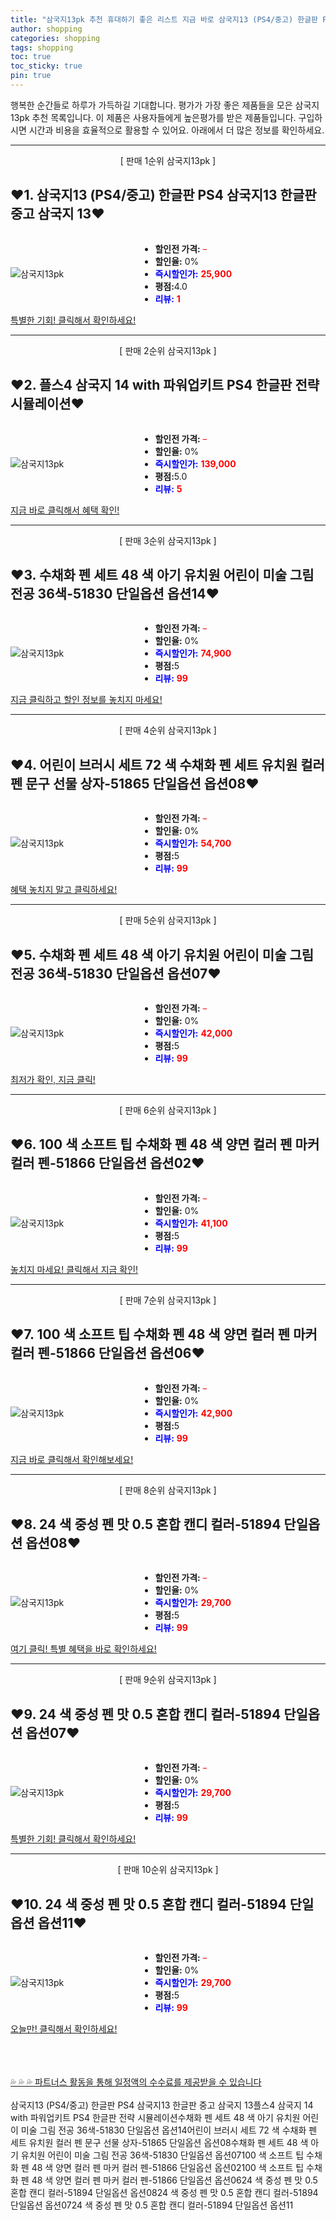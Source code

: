 ```yaml
---
title: "삼국지13pk 추천 휴대하기 좋은 리스트 지금 바로 삼국지13 (PS4/중고) 한글판 PS4 삼국지13"
author: shopping
categories: shopping
tags: shopping
toc: true
toc_sticky: true
pin: true
---
```

행복한 순간들로 하루가 가득하길 기대합니다. 평가가 가장 좋은 제품들을 모은 삼국지13pk 추천 목록입니다. 이 제품은 사용자들에게 높은평가를 받은 제품들입니다. 구입하시면 시간과 비용을 효율적으로 활용할 수 있어요. 아래에서 더 많은 정보를 확인하세요.

---
<p class="toplist" style="margin: 0 auto; display: block; width: fit-content;">[ 판매 1순위 삼국지13pk ]</p>

<h2><strong>❤️1. 삼국지13 (PS4/중고) 한글판 PS4 삼국지13 한글판 중고 삼국지 13❤️</strong></h2>

<div style="display: flex; align-items: center;">
    <div style="flex: 0.4;">
        <img src="https://thumbnail6.coupangcdn.com/thumbnails/remote/230x230ex/image/vendor_inventory/8303/af5a7ea1c7bab7e93725278982c475ae86312d43e1737eda37f782a86da9.jpeg" alt="삼국지13pk" style="max-width: 100%;">
    </div>
    <div style="flex: 0.6; margin-left: 10px;">
        <ul>
            <li><strong>할인전 가격:</strong> <del style="color: red;">-</del></li>
            <li><strong>할인율:</strong> 0%</li>
            <li><span style='color:blue'><strong>즉시할인가:</strong></span> <span style='color:red'><strong>25,900</strong></span></li>
            <li><strong>평점:</strong>4.0</li>
            <li><span style='color:blue'><strong>리뷰:</strong></span> <span style='color:red'><strong>1</strong></span></li>
        </ul>
    </div>
</div>
<div class="center">
    <a href="https://William4Davisa.github.io?lptag=AF9450613&subid=githubio&pageKey=329482126&traceid=V0-153&itemId=1053411680&vendorItemId=87981045528" class="myButton">
        특별한 기회! 클릭해서 확인하세요!
    </a>
</div>


---
<p class="toplist" style="margin: 0 auto; display: block; width: fit-content;">[ 판매 2순위 삼국지13pk ]</p>

<h2><strong>❤️2. 플스4 삼국지 14 with 파워업키트 PS4 한글판 전략 시뮬레이션❤️</strong></h2>

<div style="display: flex; align-items: center;">
    <div style="flex: 0.4;">
        <img src="https://thumbnail8.coupangcdn.com/thumbnails/remote/230x230ex/image/vendor_inventory/db44/c54d6935fc7d967b26c5275b7bcc9edbbc5f2865e46777eeb3eebf696a3a.jpg" alt="삼국지13pk" style="max-width: 100%;">
    </div>
    <div style="flex: 0.6; margin-left: 10px;">
        <ul>
            <li><strong>할인전 가격:</strong> <del style="color: red;">-</del></li>
            <li><strong>할인율:</strong> 0%</li>
            <li><span style='color:blue'><strong>즉시할인가:</strong></span> <span style='color:red'><strong>139,000</strong></span></li>
            <li><strong>평점:</strong>5.0</li>
            <li><span style='color:blue'><strong>리뷰:</strong></span> <span style='color:red'><strong>5</strong></span></li>
        </ul>
    </div>
</div>
<div class="center">
    <a href="https://William4Davisa.github.io?lptag=AF9450613&subid=githubio&pageKey=4576454914&traceid=V0-153&itemId=5600991083&vendorItemId=78459647555" class="myButton">
        지금 바로 클릭해서 혜택 확인!
    </a>
</div>


---
<p class="toplist" style="margin: 0 auto; display: block; width: fit-content;">[ 판매 3순위 삼국지13pk ]</p>

<h2><strong>❤️3. 수채화 펜 세트 48 색 아기 유치원 어린이 미술 그림 전공 36색-51830 단일옵션 옵션14❤️</strong></h2>

<div style="display: flex; align-items: center;">
    <div style="flex: 0.4;">
        <img src="https://thumbnail7.coupangcdn.com/thumbnails/remote/230x230ex/image/vendor_inventory/eca2/c304ab484eb34195a79c51d6e227f08cf3dc4a5927591e9157fa61e7531b.jpg" alt="삼국지13pk" style="max-width: 100%;">
    </div>
    <div style="flex: 0.6; margin-left: 10px;">
        <ul>
            <li><strong>할인전 가격:</strong> <del style="color: red;">-</del></li>
            <li><strong>할인율:</strong> 0%</li>
            <li><span style='color:blue'><strong>즉시할인가:</strong></span> <span style='color:red'><strong>74,900</strong></span></li>
            <li><strong>평점:</strong>5</li>
            <li><span style='color:blue'><strong>리뷰:</strong></span> <span style='color:red'><strong>99</strong></span></li>
        </ul>
    </div>
</div>
<div class="center">
    <a href="https://William4Davisa.github.io?lptag=AF9450613&subid=githubio&pageKey=4675704264&traceid=V0-153&itemId=5850170530&vendorItemId=73148414995" class="myButton">
        지금 클릭하고 할인 정보를 놓치지 마세요!
    </a>
</div>


---
<p class="toplist" style="margin: 0 auto; display: block; width: fit-content;">[ 판매 4순위 삼국지13pk ]</p>

<h2><strong>❤️4. 어린이 브러시 세트 72 색 수채화 펜 세트 유치원 컬러 펜 문구 선물 상자-51865 단일옵션 옵션08❤️</strong></h2>

<div style="display: flex; align-items: center;">
    <div style="flex: 0.4;">
        <img src="https://thumbnail7.coupangcdn.com/thumbnails/remote/230x230ex/image/vendor_inventory/6837/4477cee0cdab8b4d2a70853dd4791be5b702c1b4a01ba805330938bc1685.jpg" alt="삼국지13pk" style="max-width: 100%;">
    </div>
    <div style="flex: 0.6; margin-left: 10px;">
        <ul>
            <li><strong>할인전 가격:</strong> <del style="color: red;">-</del></li>
            <li><strong>할인율:</strong> 0%</li>
            <li><span style='color:blue'><strong>즉시할인가:</strong></span> <span style='color:red'><strong>54,700</strong></span></li>
            <li><strong>평점:</strong>5</li>
            <li><span style='color:blue'><strong>리뷰:</strong></span> <span style='color:red'><strong>99</strong></span></li>
        </ul>
    </div>
</div>
<div class="center">
    <a href="https://William4Davisa.github.io?lptag=AF9450613&subid=githubio&pageKey=4675702090&traceid=V0-153&itemId=5850166600&vendorItemId=73148410963" class="myButton">
        혜택 놓치지 말고 클릭하세요!
    </a>
</div>


---
<p class="toplist" style="margin: 0 auto; display: block; width: fit-content;">[ 판매 5순위 삼국지13pk ]</p>

<h2><strong>❤️5. 수채화 펜 세트 48 색 아기 유치원 어린이 미술 그림 전공 36색-51830 단일옵션 옵션07❤️</strong></h2>

<div style="display: flex; align-items: center;">
    <div style="flex: 0.4;">
        <img src="https://thumbnail10.coupangcdn.com/thumbnails/remote/230x230ex/image/vendor_inventory/3e6d/980dc245bcc566950387cae44eb2e46a1ebe09971d980d32decdfc59fdd9.jpg" alt="삼국지13pk" style="max-width: 100%;">
    </div>
    <div style="flex: 0.6; margin-left: 10px;">
        <ul>
            <li><strong>할인전 가격:</strong> <del style="color: red;">-</del></li>
            <li><strong>할인율:</strong> 0%</li>
            <li><span style='color:blue'><strong>즉시할인가:</strong></span> <span style='color:red'><strong>42,000</strong></span></li>
            <li><strong>평점:</strong>5</li>
            <li><span style='color:blue'><strong>리뷰:</strong></span> <span style='color:red'><strong>99</strong></span></li>
        </ul>
    </div>
</div>
<div class="center">
    <a href="https://William4Davisa.github.io?lptag=AF9450613&subid=githubio&pageKey=4675704264&traceid=V0-153&itemId=5850170575&vendorItemId=73148415077" class="myButton">
        최저가 확인, 지금 클릭!
    </a>
</div>


---
<p class="toplist" style="margin: 0 auto; display: block; width: fit-content;">[ 판매 6순위 삼국지13pk ]</p>

<h2><strong>❤️6. 100 색 소프트 팁 수채화 펜 48 색 양면 컬러 펜 마커 컬러 펜-51866 단일옵션 옵션02❤️</strong></h2>

<div style="display: flex; align-items: center;">
    <div style="flex: 0.4;">
        <img src="https://thumbnail9.coupangcdn.com/thumbnails/remote/230x230ex/image/vendor_inventory/093e/d5b201d8038567b9faba5845b71a74682db8791cb78048120f93e7a2aa4a.jpg" alt="삼국지13pk" style="max-width: 100%;">
    </div>
    <div style="flex: 0.6; margin-left: 10px;">
        <ul>
            <li><strong>할인전 가격:</strong> <del style="color: red;">-</del></li>
            <li><strong>할인율:</strong> 0%</li>
            <li><span style='color:blue'><strong>즉시할인가:</strong></span> <span style='color:red'><strong>41,100</strong></span></li>
            <li><strong>평점:</strong>5</li>
            <li><span style='color:blue'><strong>리뷰:</strong></span> <span style='color:red'><strong>99</strong></span></li>
        </ul>
    </div>
</div>
<div class="center">
    <a href="https://William4Davisa.github.io?lptag=AF9450613&subid=githubio&pageKey=4675701917&traceid=V0-153&itemId=5850166270&vendorItemId=73148411029" class="myButton">
        놓치지 마세요! 클릭해서 지금 확인!
    </a>
</div>


---
<p class="toplist" style="margin: 0 auto; display: block; width: fit-content;">[ 판매 7순위 삼국지13pk ]</p>

<h2><strong>❤️7. 100 색 소프트 팁 수채화 펜 48 색 양면 컬러 펜 마커 컬러 펜-51866 단일옵션 옵션06❤️</strong></h2>

<div style="display: flex; align-items: center;">
    <div style="flex: 0.4;">
        <img src="https://thumbnail6.coupangcdn.com/thumbnails/remote/230x230ex/image/vendor_inventory/de65/9f265d1bfb816da0f295142c4f042d1cdd98e93cd53ef7a8e7a9e70f98dd.jpg" alt="삼국지13pk" style="max-width: 100%;">
    </div>
    <div style="flex: 0.6; margin-left: 10px;">
        <ul>
            <li><strong>할인전 가격:</strong> <del style="color: red;">-</del></li>
            <li><strong>할인율:</strong> 0%</li>
            <li><span style='color:blue'><strong>즉시할인가:</strong></span> <span style='color:red'><strong>42,900</strong></span></li>
            <li><strong>평점:</strong>5</li>
            <li><span style='color:blue'><strong>리뷰:</strong></span> <span style='color:red'><strong>99</strong></span></li>
        </ul>
    </div>
</div>
<div class="center">
    <a href="https://William4Davisa.github.io?lptag=AF9450613&subid=githubio&pageKey=4675701917&traceid=V0-153&itemId=5850166279&vendorItemId=73148411076" class="myButton">
        지금 바로 클릭해서 확인해보세요!
    </a>
</div>


---
<p class="toplist" style="margin: 0 auto; display: block; width: fit-content;">[ 판매 8순위 삼국지13pk ]</p>

<h2><strong>❤️8. 24 색 중성 펜 맛 0.5 혼합 캔디 컬러-51894 단일옵션 옵션08❤️</strong></h2>

<div style="display: flex; align-items: center;">
    <div style="flex: 0.4;">
        <img src="https://thumbnail10.coupangcdn.com/thumbnails/remote/230x230ex/image/vendor_inventory/2c5d/79c675ea884f85771af9b3eda131984d2c60aadf85fb3772ed30e2b4538b.jpg" alt="삼국지13pk" style="max-width: 100%;">
    </div>
    <div style="flex: 0.6; margin-left: 10px;">
        <ul>
            <li><strong>할인전 가격:</strong> <del style="color: red;">-</del></li>
            <li><strong>할인율:</strong> 0%</li>
            <li><span style='color:blue'><strong>즉시할인가:</strong></span> <span style='color:red'><strong>29,700</strong></span></li>
            <li><strong>평점:</strong>5</li>
            <li><span style='color:blue'><strong>리뷰:</strong></span> <span style='color:red'><strong>99</strong></span></li>
        </ul>
    </div>
</div>
<div class="center">
    <a href="https://William4Davisa.github.io?lptag=AF9450613&subid=githubio&pageKey=4675702542&traceid=V0-153&itemId=5850167555&vendorItemId=73148412212" class="myButton">
        여기 클릭! 특별 혜택을 바로 확인하세요!
    </a>
</div>


---
<p class="toplist" style="margin: 0 auto; display: block; width: fit-content;">[ 판매 9순위 삼국지13pk ]</p>

<h2><strong>❤️9. 24 색 중성 펜 맛 0.5 혼합 캔디 컬러-51894 단일옵션 옵션07❤️</strong></h2>

<div style="display: flex; align-items: center;">
    <div style="flex: 0.4;">
        <img src="https://thumbnail8.coupangcdn.com/thumbnails/remote/230x230ex/image/vendor_inventory/bf60/4e1c442c0badc955e6a065ee4d08ef0c86247a5c99fbde9e5a6a06f85353.jpg" alt="삼국지13pk" style="max-width: 100%;">
    </div>
    <div style="flex: 0.6; margin-left: 10px;">
        <ul>
            <li><strong>할인전 가격:</strong> <del style="color: red;">-</del></li>
            <li><strong>할인율:</strong> 0%</li>
            <li><span style='color:blue'><strong>즉시할인가:</strong></span> <span style='color:red'><strong>29,700</strong></span></li>
            <li><strong>평점:</strong>5</li>
            <li><span style='color:blue'><strong>리뷰:</strong></span> <span style='color:red'><strong>99</strong></span></li>
        </ul>
    </div>
</div>
<div class="center">
    <a href="https://William4Davisa.github.io?lptag=AF9450613&subid=githubio&pageKey=4675702542&traceid=V0-153&itemId=5850167560&vendorItemId=73148412217" class="myButton">
        특별한 기회! 클릭해서 확인하세요!
    </a>
</div>


---
<p class="toplist" style="margin: 0 auto; display: block; width: fit-content;">[ 판매 10순위 삼국지13pk ]</p>

<h2><strong>❤️10. 24 색 중성 펜 맛 0.5 혼합 캔디 컬러-51894 단일옵션 옵션11❤️</strong></h2>

<div style="display: flex; align-items: center;">
    <div style="flex: 0.4;">
        <img src="https://thumbnail9.coupangcdn.com/thumbnails/remote/230x230ex/image/vendor_inventory/0ab0/1048d5095c9829f071f8efaa8f5412b376736d560792f54a29355fe4ee2f.jpg" alt="삼국지13pk" style="max-width: 100%;">
    </div>
    <div style="flex: 0.6; margin-left: 10px;">
        <ul>
            <li><strong>할인전 가격:</strong> <del style="color: red;">-</del></li>
            <li><strong>할인율:</strong> 0%</li>
            <li><span style='color:blue'><strong>즉시할인가:</strong></span> <span style='color:red'><strong>29,700</strong></span></li>
            <li><strong>평점:</strong>5</li>
            <li><span style='color:blue'><strong>리뷰:</strong></span> <span style='color:red'><strong>99</strong></span></li>
        </ul>
    </div>
</div>
<div class="center">
    <a href="https://William4Davisa.github.io?lptag=AF9450613&subid=githubio&pageKey=4675702542&traceid=V0-153&itemId=5850167535&vendorItemId=73148412097" class="myButton">
        오늘만! 클릭해서 확인하세요!
    </a>
</div>

<br><br><br>[💦 💦 💦 파트너스 활동을 통해 일정액의 수수료를 제공받을 수 있습니다](https://link.coupang.com/a/bcpT2c)<br><br>삼국지13 (PS4/중고) 한글판 PS4 삼국지13 한글판 중고 삼국지 13플스4 삼국지 14 with 파워업키트 PS4 한글판 전략 시뮬레이션수채화 펜 세트 48 색 아기 유치원 어린이 미술 그림 전공 36색-51830 단일옵션 옵션14어린이 브러시 세트 72 색 수채화 펜 세트 유치원 컬러 펜 문구 선물 상자-51865 단일옵션 옵션08수채화 펜 세트 48 색 아기 유치원 어린이 미술 그림 전공 36색-51830 단일옵션 옵션07100 색 소프트 팁 수채화 펜 48 색 양면 컬러 펜 마커 컬러 펜-51866 단일옵션 옵션02100 색 소프트 팁 수채화 펜 48 색 양면 컬러 펜 마커 컬러 펜-51866 단일옵션 옵션0624 색 중성 펜 맛 0.5 혼합 캔디 컬러-51894 단일옵션 옵션0824 색 중성 펜 맛 0.5 혼합 캔디 컬러-51894 단일옵션 옵션0724 색 중성 펜 맛 0.5 혼합 캔디 컬러-51894 단일옵션 옵션11